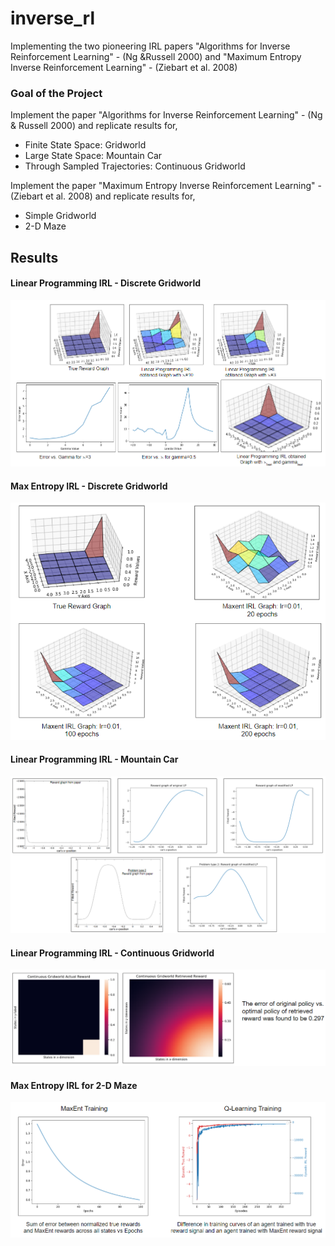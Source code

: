 # inverse_rl
Implementing the two pioneering IRL papers "Algorithms for Inverse Reinforcement Learning" - (Ng &amp;Russell 2000) and "Maximum Entropy Inverse Reinforcement Learning" - (Ziebart et al.  2008)


### Goal of the Project
Implement the paper "Algorithms for Inverse Reinforcement Learning" - (Ng & Russell 2000) and replicate results for,
- Finite State Space: Gridworld
- Large State Space: Mountain Car
- Through Sampled Trajectories: Continuous Gridworld

Implement the paper "Maximum Entropy Inverse Reinforcement Learning" - (Ziebart et al. 2008) and replicate results for,
- Simple Gridworld
- 2-D Maze

<!-- Project Slides: https://docs.google.com/presentation/d/1AWFvX9gJo-zOEUKXb7btw6uewzU_UlEXoNEeBiDgTe8/edit#slide=id.g7a603d1201_0_45 -->
## Results
#### Linear Programming IRL - Discrete Gridworld
![](lp_results_1.PNG)

#### Max Entropy IRL - Discrete Gridworld
![](maxent_results_1.PNG)

#### Linear Programming IRL - Mountain Car
![](lp_results_2.PNG)

#### Linear Programming IRL - Continuous Gridworld
![](lp_results_3.PNG)

#### Max Entropy IRL for 2-D Maze
![](maxent_results_2.PNG)

